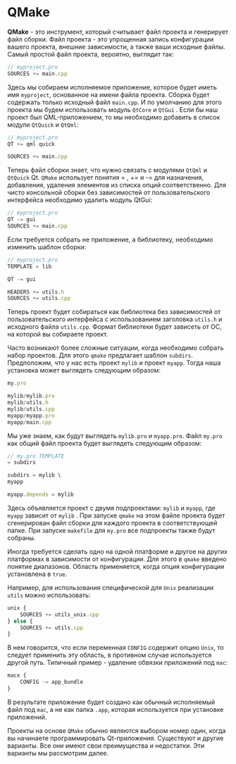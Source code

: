 # QMake

**QMake** - это инструмент, который считывает файл проекта и генерирует файл сборки. Файл проекта - это упрощенная запись конфигурации вашего проекта, внешние зависимости, а также ваши исходные файлы. Самый простой файл проекта, вероятно, выглядит так:

```js
// myproject.pro
SOURCES += main.cpp
```

Здесь мы собираем исполняемое приложение, которое будет иметь имя `myproject`, основанное на имени файла проекта. Сборка будет содержать только исходный файл `main.cpp`. И по умолчанию для этого проекта мы будем использовать модуль `QtCore` и `QtGui` . Если бы наш проект был QML-приложением, то мы необходимо добавить в список модули `QtQuick` и `QtQml`:

```js
// myproject.pro
QT += qml quick

SOURCES += main.cpp
```

Теперь файл сборки знает, что нужно связать с модулями `QtQml` и `QtQuick` Qt. `QMake` использует понятия = , += и -= для назначения, добавления, удаления элементов из списка опций соответственно. Для чисто консольной сборки без зависимостей от
пользовательского интерфейса необходимо удалить модуль QtGui:

```js
// myproject.pro
QT -= gui
SOURCES += main.cpp
```

Если требуется собрать не приложение, а библиотеку, необходимо изменить шаблон сборки:

```js
// myproject.pro
TEMPLATE = lib

QT -= gui

HEADERS += utils.h
SOURCES += utils.cpp
```

Теперь проект будет собираться как библиотека без зависимостей от пользовательского интерфейса с использованием заголовка `utils.h` и исходного файла `utils.cpp`. Формат библиотеки будет зависеть от ОС, на которой вы собираете проект.

Часто возникают более сложные ситуации, когда необходимо собрать набор проектов. Для этого `qmake` предлагает шаблон `subdirs`. Предположим, что у нас есть проект `mylib` и проект `myapp`. Тогда наша установка может выглядеть следующим образом:

```js
my.pro

mylib/mylib.pro
mylib/utils.h
mylib/utils.cpp
myapp/myapp.pro
myapp/main.cpp
```

Мы уже знаем, как будут выглядеть `mylib.pro` и `myapp.pro`. Файл `my.pro` как общий файл проекта будет выглядеть следующим образом:

```js
// my.pro TEMPLATE
= subdirs

subdirs = mylib \
myapp

myapp.depends = mylib
```

Здесь объявляется проект с двумя подпроектами: `mylib` и `myapp`, где `myapp` зависит от `mylib` . При запуске `qmake` на этом файле проекта будет сгенерирован файл сборки для каждого проекта в соответствующей папке. При запуске `makefile` для `my.pro` все подпроекты также будут собраны.

Иногда требуется сделать одно на одной платформе и другое на других платформах в зависимости от конфигурации. Для этого в `qmake` введено понятие диапазонов. Область применяется, когда опция конфигурации установлена в `true`.

Например, для использования специфической для `Unix` реализации `utils` можно использовать:

```js
unix {
	SOURCES += utils_unix.cpp
} else {
	SOURCES += utils.cpp
}
```

В нем говорится, что если переменная `CONFIG` содержит опцию `Unix`, то следует применить эту область, в противном случае используется другой путь. Типичный пример - удаление обвязки приложений под `mac`:

```js
macx {
	CONFIG -= app_bundle
}
```

В результате приложение будет создано как обычный исполняемый файл под `mac`, а не как папка `.app`, которая используется при установке приложений.

Проекты на основе `QMake` обычно являются выбором номер один, когда вы начинаете программировать Qt-приложения. Существуют и другие варианты. Все они имеют свои преимущества и недостатки. Эти варианты мы рассмотрим далее.












